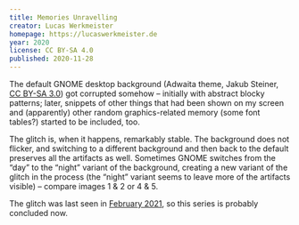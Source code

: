 ```yaml
---
title: Memories Unravelling
creator: Lucas Werkmeister
homepage: https://lucaswerkmeister.de
year: 2020
license: CC BY-SA 4.0
published: 2020-11-28
---
```


The default GNOME desktop background (Adwaita theme, Jakub Steiner, [CC BY-SA 3.0](https://creativecommons.org/licenses/by-sa/3.0/)) got corrupted somehow – initially with abstract blocky patterns; later, snippets of other things that had been shown on my screen and (apparently) other random graphics-related memory (some font tables?) started to be included, too.

The glitch is, when it happens, remarkably stable. The background does not flicker, and switching to a different background and then back to the default preserves all the artifacts as well. Sometimes GNOME switches from the “day” to the “night” variant of the background, creating a new variant of the glitch in the process (the “night” variant seems to leave more of the artifacts visible) – compare images 1 & 2 or 4 & 5.

The glitch was last seen in [February 2021](https://twitter.lucaswerkmeister.de/LucasWerkmeistr/status/1363608750557450245/), so this series is probably concluded now.
